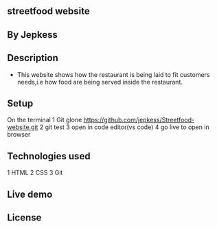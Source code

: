 ##  streetfood website


## By Jepkess

## Description
- This website shows how the restaurant is being laid to fit customers needs,i.e how food are being served inside the restaurant.
## Setup 
On the terminal 
1 Git glone https://github.com/jepkess/Streetfood-website.git
2 git test
3 open in code editor(vs code)
4 go live to open in browser

## Technologies used
1 HTML
2 CSS
3 Git

## Live  demo



## License 
